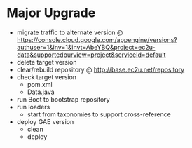 # Major Upgrade

* migrate traffic to alternate
  version @ https://console.cloud.google.com/appengine/versions?authuser=1&inv=1&invt=AbeYBQ&project=ec2u-data&supportedpurview=project&serviceId=default
* delete target version
* clear/rebuild repository @ http://base.ec2u.net/repository
* check target version
    * pom.xml
    * Data.java
* run Boot to bootstrap repository
* run loaders
    * start from taxonomies to support cross-reference
* deploy GAE version
    * clean
    * deploy

